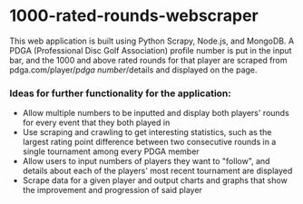 # 1000-rated-rounds-webscraper
This web application is built using Python Scrapy, Node.js, and MongoDB. A PDGA (Professional Disc Golf Association) profile number is put in the input bar, and the 1000 and above rated rounds for that player are scraped from pdga.com/player/*pdga number*/details and displayed on the page.

### Ideas for further functionality for the application:
- Allow multiple numbers to be inputted and display both players' rounds for every event that they both played in
- Use scraping and crawling to get interesting statistics, such as the largest rating point difference between two consecutive rounds in a single tournament among every PDGA member
- Allow users to input numbers of players they want to "follow", and details about each of the players' most recent tournament are displayed
- Scrape data for a given player and output charts and graphs that show the improvement and progression of said player
